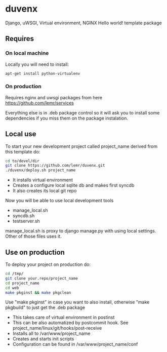 duvenx
======

Django, uWSGI, Virtual environment, NGINX Hello world! template package

Requires
--------

### On local machine

Locally you will need to install:

```bash
apt-get install python-virtualenv
```

### On production

Requires nginx and uwsgi packages from here
https://github.com/lemr/services

Everything else is in .deb package control so it will ask you to install some dependencies if you miss them on the package instalation.


Local use
---------

To start your new development project called project_name derived from this template do:

```bash
cd to/devel/dir
git clone https://github.com/lemr/duvenx.git
./duvenx/deploy.sh project_name
```

* It installs virtual environment
* Creates a configure local sqlite db and makes first syncdb
* It also creates its local git repo

Now you will be able to use local development tools

* manage_local.sh
* syncdb.sh
* testserver.sh

manage_local.sh is proxy to django manage.py with using local settings. Other of those files uses it.


Use on production
-----------------

To deploy your project on production do:

```bash
cd /tmp/
git clone your.repo/project_name
cd project_name
cd web
make pkginst && make pkgclean
```

Use "make pkginst" in case you want to also install, otherwise "make pkgbuild" to just get the .deb package

* This takes care of virtual environment in postinst
* This can be also automatized by postcommit hook. See project_name/linux/git/hooks/post-receive
* Installs all to /var/www/project_name
* Creates and starts init scripts
* Configuration can be found in /var/www/project_name/conf
